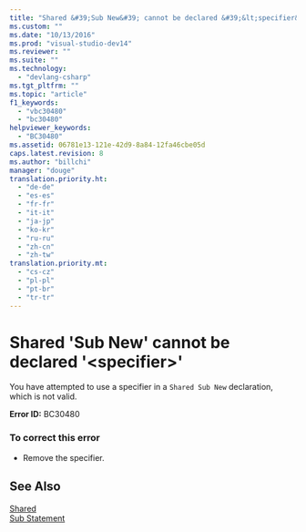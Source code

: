 ```yaml
---
title: "Shared &#39;Sub New&#39; cannot be declared &#39;&lt;specifier&gt;&#39;"
ms.custom: ""
ms.date: "10/13/2016"
ms.prod: "visual-studio-dev14"
ms.reviewer: ""
ms.suite: ""
ms.technology: 
  - "devlang-csharp"
ms.tgt_pltfrm: ""
ms.topic: "article"
f1_keywords: 
  - "vbc30480"
  - "bc30480"
helpviewer_keywords: 
  - "BC30480"
ms.assetid: 06781e13-121e-42d9-8a84-12fa46cbe05d
caps.latest.revision: 8
ms.author: "billchi"
manager: "douge"
translation.priority.ht: 
  - "de-de"
  - "es-es"
  - "fr-fr"
  - "it-it"
  - "ja-jp"
  - "ko-kr"
  - "ru-ru"
  - "zh-cn"
  - "zh-tw"
translation.priority.mt: 
  - "cs-cz"
  - "pl-pl"
  - "pt-br"
  - "tr-tr"
---
```

# Shared &#39;Sub New&#39; cannot be declared &#39;&lt;specifier&gt;&#39;
You have attempted to use a specifier in a `Shared Sub New` declaration, which is not valid.  
  
 **Error ID:** BC30480  
  
### To correct this error  
  
-   Remove the specifier.  
  
## See Also  
 [Shared](../Topic/Shared%20\(Visual%20Basic\).md)   
 [Sub Statement](../Topic/Sub%20Statement%20\(Visual%20Basic\).md)